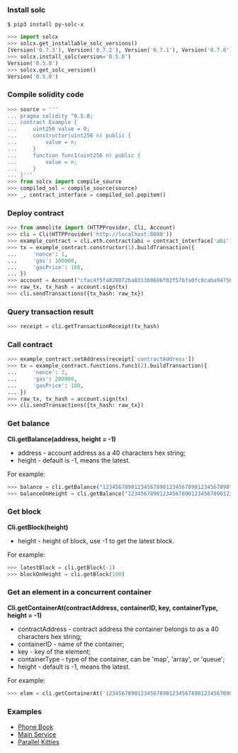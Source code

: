 ### Install solc

```Shell
$ pip3 install py-solc-x
```

```Python
>>> import solcx
>>> solcx.get_installable_solc_versions()
[Version('0.7.3'), Version('0.7.2'), Version('0.7.1'), Version('0.7.0'), Version('0.6.12'), Version('0.6.11'), Version('0.6.10'), Version('0.6.9'), Version('0.6.8'), Version('0.6.7'), Version('0.6.6'), Version('0.6.5'), Version('0.6.4'), Version('0.6.3'), Version('0.6.2'), Version('0.6.1'), Version('0.6.0'), Version('0.5.17'), Version('0.5.16'), Version('0.5.15'), Version('0.5.14'), Version('0.5.13'), Version('0.5.12'), Version('0.5.11'), Version('0.5.10'), Version('0.5.9'), Version('0.5.8'), Version('0.5.7'), Version('0.5.6'), Version('0.5.5'), Version('0.5.4'), Version('0.5.3'), Version('0.5.2'), Version('0.5.1'), Version('0.5.0'), Version('0.4.26'), Version('0.4.25'), Version('0.4.24'), Version('0.4.23'), Version('0.4.22'), Version('0.4.21'), Version('0.4.20'), Version('0.4.19'), Version('0.4.18'), Version('0.4.17'), Version('0.4.16'), Version('0.4.15'), Version('0.4.14'), Version('0.4.13'), Version('0.4.12'), Version('0.4.11')]
>>> solcx.install_solc(version='0.5.0')
Version('0.5.0')
>>> solcx.get_solc_version()
Version('0.5.0')
```

### Compile solidity code

```Python
>>> source = '''
... pragma solidity ^0.5.0;
... contract Example {
...     uint256 value = 0;
...     constructor(uint256 n) public {
...         value = n;
...     }
...     function func1(uint256 n) public {
...         value = n;
...     }
... }'''
>>> from solcx import compile_source
>>> compiled_sol = compile_source(source)
>>> _, contract_interface = compiled_sol.popitem()
```

### Deploy contract

```Python
>>> from ammolite import (HTTPProvider, Cli, Account)
>>> cli = Cli(HTTPProvider('http://localhost:8080'))
>>> example_contract = cli.eth.contract(abi = contract_interface['abi'], bytecode = contract_interface['bin'])
>>> tx = example_contract.constructor(1).buildTransaction({
...     'nonce': 1,
...     'gas': 100000,
...     'gasPrice': 100,
... })
>>> account = Account("cfac4f5fa828072ba8313b0686f02f576fa0fc8caba947569429e88968577865")
>>> raw_tx, tx_hash = account.sign(tx)
>>> cli.sendTransactions({tx_hash: raw_tx})
```

### Query transaction result

```Python
>>> receipt = cli.getTransactionReceipt(tx_hash)
```

### Call contract

```Python
>>> example_contract.setAddress(receipt['contractAddress'])
>>> tx = example_contract.functions.func1(2).buildTransaction({
...     'nonce': 2,
...     'gas': 200000,
...     'gasPrice': 100,
... })
>>> raw_tx, tx_hash = account.sign(tx)
>>> cli.sendTransactions({tx_hash: raw_tx})
```

### Get balance

**Cli.getBalance(address, height = -1)**

* address - account address as a 40 characters hex string;
* height - default is -1, means the latest.

For example: 

```Python
>>> balance = cli.getBalance("1234567890123456789012345678901234567890")
>>> balanceOnHeight = cli.getBalance("1234567890123456789012345678901234567890", height = 100)
```

### Get block

**Cli.getBlock(height)**

* height - height of block, use -1 to get the latest block.

For example:

```Python
>>> latestBlock = cli.getBlock(-1)
>>> blockOnHeight = cli.getBlock(100)
```

### Get an element in a concurrent container

**Cli.getContainerAt(contractAddress, containerID, key, containerType, height = -1)**

* contractAddress - contract address the container belongs to as a 40 characters hex string;
* containerID - name of the container;
* key - key of the element;
* containerType - type of the container, can be 'map', 'array', or 'queue';
* height - default is -1, means the latest.

For example:

```Python
>>> elem = cli.getContainerAt('1234567890123456789012345678901234567890', 'arrayid', '1', 'array', height = 1)
```

### Examples

* [Phone Book](https://github.com/arcology-network/ammolite/tree/master/examples/phone_book)
* [Main Service](https://github.com/arcology-network/ammolite/tree/master/examples/main_service)
* [Parallel Kitties](https://github.com/arcology-network/ammolite/tree/master/examples/parallel_kitties)
